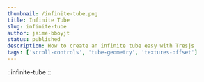 ```yaml
---
thumbnail: /infinite-tube.png
title: Infinite Tube
slug: infinite-tube
author: jaime-bboyjt
status: published
description: How to create an infinite tube easy with Tresjs
tags: ['scroll-controls', 'tube-geometry', 'textures-offset']
---
```


::infinite-tube
::